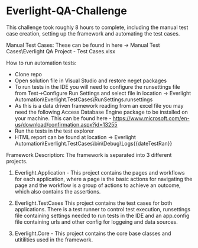 # Everlight-QA-Challenge

This challenge took roughly 8 hours to complete, including the manual test case creation, setting up the framework and automating the test cases. 

Manual Test Cases:
These can be found in here -> Manual Test Cases\Everlight QA Project - Test Cases.xlsx


How to run automation tests:
- Clone repo
- Open solution file in Visual Studio and restore neget packages
- To run tests in the IDE you will need to configure the runsettings file from Test->Configure Run Settings and select file in location -> Everlight Automation\Everlight.TestCases\RunSettings.runsettings
- As this is a data driven framework reading from an excel file you may need the following Access Database Engine package to be installed on your machine. This can be found here - https://www.microsoft.com/en-us/download/confirmation.aspx?id=13255
- Run the tests in the test explorer
- HTML report can be found at location -> Everlight Automation\Everlight.TestCases\bin\Debug\Logs\{{dateTestRan}}


Framework Description:
The framework is separated into 3 different projects.

1. Everlight.Application - This project contains the pages and workflows for each application, where a page is the basic actions for navigating the page and the workflow is a group of actions to achieve an outcome, which also contains the assertions.

2. Everlight.TestCases
This project contains the test cases for both applications. There is a test runner to control test execution, runsettings file containing settings needed to run tests in the IDE and an app.config file containing urls and other config for loggeing and data sources.

3. Everlight.Core - This project contains the core base classes and utitilities used in the framework.

